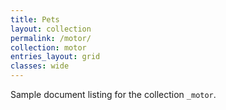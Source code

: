 ```yaml
---
title: Pets
layout: collection
permalink: /motor/
collection: motor
entries_layout: grid
classes: wide
---
```


Sample document listing for the collection `_motor`.
